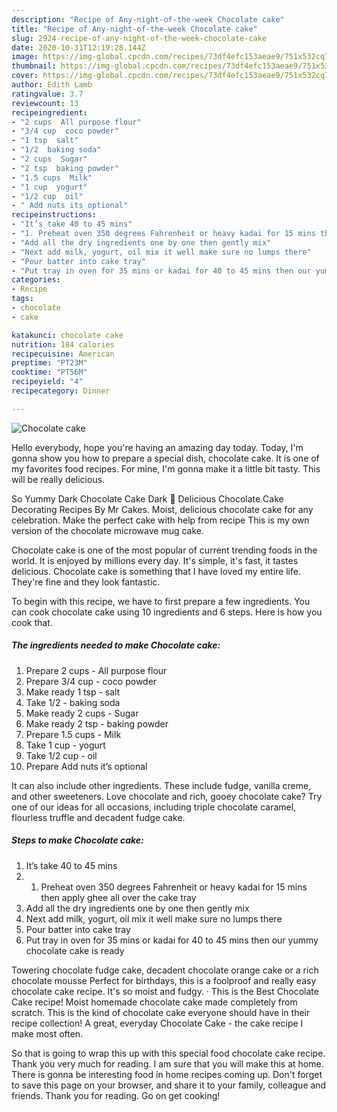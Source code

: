```yaml
---
description: "Recipe of Any-night-of-the-week Chocolate cake"
title: "Recipe of Any-night-of-the-week Chocolate cake"
slug: 2924-recipe-of-any-night-of-the-week-chocolate-cake
date: 2020-10-31T12:19:28.144Z
image: https://img-global.cpcdn.com/recipes/73df4efc153aeae9/751x532cq70/chocolate-cake-recipe-main-photo.jpg
thumbnail: https://img-global.cpcdn.com/recipes/73df4efc153aeae9/751x532cq70/chocolate-cake-recipe-main-photo.jpg
cover: https://img-global.cpcdn.com/recipes/73df4efc153aeae9/751x532cq70/chocolate-cake-recipe-main-photo.jpg
author: Edith Lamb
ratingvalue: 3.7
reviewcount: 13
recipeingredient:
- "2 cups  All purpose flour"
- "3/4 cup  coco powder"
- "1 tsp  salt"
- "1/2  baking soda"
- "2 cups  Sugar"
- "2 tsp  baking powder"
- "1.5 cups  Milk"
- "1 cup  yogurt"
- "1/2 cup  oil"
- " Add nuts its optional"
recipeinstructions:
- "It’s take 40 to 45 mins"
- "1. Preheat oven 350 degrees Fahrenheit or heavy kadai for 15 mins then apply ghee all over the cake tray"
- "Add all the dry ingredients one by one then gently mix"
- "Next add milk, yogurt, oil mix it well make sure no lumps there"
- "Pour batter into cake tray"
- "Put tray in oven for 35 mins or kadai for 40 to 45 mins then our yummy chocolate cake is ready"
categories:
- Recipe
tags:
- chocolate
- cake

katakunci: chocolate cake 
nutrition: 184 calories
recipecuisine: American
preptime: "PT23M"
cooktime: "PT56M"
recipeyield: "4"
recipecategory: Dinner

---
```



![Chocolate cake](https://img-global.cpcdn.com/recipes/73df4efc153aeae9/751x532cq70/chocolate-cake-recipe-main-photo.jpg)

Hello everybody, hope you're having an amazing day today. Today, I'm gonna show you how to prepare a special dish, chocolate cake. It is one of my favorites food recipes. For mine, I'm gonna make it a little bit tasty. This will be really delicious.

So Yummy Dark Chocolate Cake Dark 💖 Delicious Chocolate Cake Decorating Recipes By Mr Cakes. Moist, delicious chocolate cake for any celebration. Make the perfect cake with help from recipe This is my own version of the chocolate microwave mug cake.

Chocolate cake is one of the most popular of current trending foods in the world. It is enjoyed by millions every day. It's simple, it's fast, it tastes delicious. Chocolate cake is something that I have loved my entire life. They're fine and they look fantastic.


To begin with this recipe, we have to first prepare a few ingredients. You can cook chocolate cake using 10 ingredients and 6 steps. Here is how you cook that.

<!--inarticleads1-->

##### The ingredients needed to make Chocolate cake:

1. Prepare 2 cups - All purpose flour
1. Prepare 3/4 cup - coco powder
1. Make ready 1 tsp - salt
1. Take 1/2 - baking soda
1. Make ready 2 cups - Sugar
1. Make ready 2 tsp - baking powder
1. Prepare 1.5 cups - Milk
1. Take 1 cup - yogurt
1. Take 1/2 cup - oil
1. Prepare  Add nuts it’s optional


It can also include other ingredients. These include fudge, vanilla creme, and other sweeteners. Love chocolate and rich, gooey chocolate cake? Try one of our ideas for all occasions, including triple chocolate caramel, flourless truffle and decadent fudge cake. 

<!--inarticleads2-->

##### Steps to make Chocolate cake:

1. It’s take 40 to 45 mins
1. 1. Preheat oven 350 degrees Fahrenheit or heavy kadai for 15 mins then apply ghee all over the cake tray
1. Add all the dry ingredients one by one then gently mix
1. Next add milk, yogurt, oil mix it well make sure no lumps there
1. Pour batter into cake tray
1. Put tray in oven for 35 mins or kadai for 40 to 45 mins then our yummy chocolate cake is ready


Towering chocolate fudge cake, decadent chocolate orange cake or a rich chocolate mousse Perfect for birthdays, this is a foolproof and really easy chocolate cake recipe. It&#39;s so moist and fudgy. · This is the Best Chocolate Cake recipe! Moist homemade chocolate cake made completely from scratch. This is the kind of chocolate cake everyone should have in their recipe collection! A great, everyday Chocolate Cake - the cake recipe I make most often. 

So that is going to wrap this up with this special food chocolate cake recipe. Thank you very much for reading. I am sure that you will make this at home. There is gonna be interesting food in home recipes coming up. Don't forget to save this page on your browser, and share it to your family, colleague and friends. Thank you for reading. Go on get cooking!
